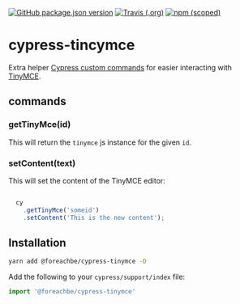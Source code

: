 [![GitHub package.json version](https://img.shields.io/github/package-json/v/foreachOS/cypress-tinymce.svg)](https://github.com/foreachOS/cypress-tinymce)
[![Travis (.org)](https://img.shields.io/travis/foreachOS/cypress-tinymce.svg)](https://travis-ci.org/ForeachOS/cypress-tinymce)
[![npm (scoped)](https://img.shields.io/npm/v/@foreachbe/cypress-tinymce.svg)](https://www.npmjs.com/package/@foreachbe/cypress-tinymce)

# cypress-tincymce

Extra helper [Cypress custom commands](https://docs.cypress.io/api/cypress-api/custom-commands.html#Syntax) for
easier interacting with [TinyMCE](https://www.tiny.cloud/).

## commands

### getTinyMce(id)

This will return the `tinymce` js instance for the given `id`.

### setContent(text)

This will set the content of the TinyMCE editor:

```javascript

  cy
    .getTinyMce('someid')
    .setContent('This is the new content');

```

## Installation

```bash
yarn add @foreachbe/cypress-tinymce -D
```

Add the following to your `cypress/support/index` file:

```javascript
import '@foreachbe/cypress-tinymce'
```
